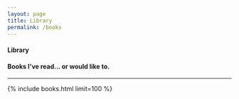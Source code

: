 ```yaml
---
layout: page
title: Library
permalink: /books
---
```


<h4 class="uk-text-large uk-text-light uk-margin-remove-bottom">
    Library
</h4>
<h4 class="uk-text-lighter uk-margin-remove-top">
    Books I've read... or would like to.
</h4>
<hr class="uk-divider-small">

{% include books.html limit=100 %}